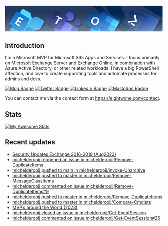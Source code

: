 ![Banner](assets/Metro_v6_Banner_GitHub.jpg)

## Introduction
I'm a Microsoft MVP for Microsoft 365 Apps and Services. I focus primarily on Microsoft Exchange Server and Exchange Online, 
in combination with Azure Active Directory, or other related workloads. I have a big PowerShell affection, and love to create 
supporting tools and automate processes for admins and devs.

<a href="https://eightwone.com"><img src="https://img.shields.io/badge/-Blog-blue?style=for-the-badge&logo=wordpress&logoColor=white" alt="Blog Badge"/></a>
<a href="https://twitter.com/mderooij"><img src="https://img.shields.io/badge/Twitter-blue?style=for-the-badge&logo=twitter&logoColor=white" alt="Twitter Badge"/></a>
<a href="https://nl.linkedin.com/in/michelderooij"><img src="https://img.shields.io/badge/LinkedIn-blue?style=for-the-badge&logo=linkedin&logoColor=white" alt="LinkedIn Badge"/></a>
<a rel="me" href="https://mastodon.cloud/@mderooij"><img src="https://img.shields.io/badge/-Mastodon-blueviolet?style=for-the-badge&logo=mastodon&logoColor=white" alt="Mastodon Badge"/></a>

You can contact me via the contact form at https://eightwone.com/contact.

## Stats
[![My Awesome Stats](https://awesome-github-stats.azurewebsites.net/user-stats/michelderooij?cardType=level&theme=github-dark&preferLogin=false)](https://git.io/awesome-stats-card)

## Recent updates
<!-- LATESTACTIVITY:START -->
- [Security Updates Exchange 2016-2019 &lpar;Aug2023&rpar;](https://eightwone.com/2023/08/08/security-updates-exchange-2016-2019-aug2023/)
- [michelderooij reopened an issue in michelderooij/Remove-DuplicateItems](https://github.com/michelderooij/Remove-DuplicateItems/issues/9)
- [michelderooij pushed to main in michelderooij/Invoke-Unarchive](https://github.com/michelderooij/Invoke-Unarchive/compare/6f872ab712...e88cc56fd8)
- [michelderooij pushed to master in michelderooij/Remove-MessageClassItems](https://github.com/michelderooij/Remove-MessageClassItems/compare/ed77c95f0e...5c733c86b3)
- [michelderooij commented on issue michelderooij/Remove-DuplicateItems#9](https://github.com/michelderooij/Remove-DuplicateItems/issues/9#issuecomment-1667743163)
- [michelderooij pushed to master in michelderooij/Remove-DuplicateItems](https://github.com/michelderooij/Remove-DuplicateItems/compare/ad35a9d5ec...a775ac7e88)
- [michelderooij pushed to master in michelderooij/Compare-Cmdlets](https://github.com/michelderooij/Compare-Cmdlets/compare/b8c658ddc8...3f8a8a4adf)
- [MVP’s around the World &lpar;2023&rpar;](https://eightwone.com/2023/07/18/mvps-around-the-world-2023/)
- [michelderooij closed an issue in michelderooij/Get-EventSession](https://github.com/michelderooij/Get-EventSession/issues/25)
- [michelderooij commented on issue michelderooij/Get-EventSession#25](https://github.com/michelderooij/Get-EventSession/issues/25#issuecomment-1638580651)
<!-- LATESTACTIVITY:END -->
